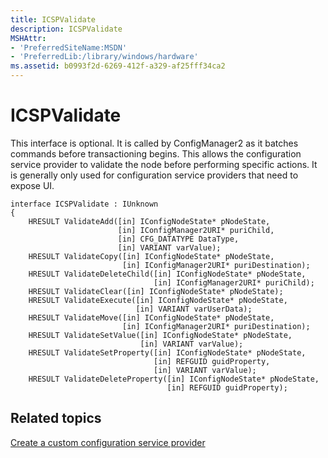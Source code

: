 ```yaml
---
title: ICSPValidate
description: ICSPValidate
MSHAttr:
- 'PreferredSiteName:MSDN'
- 'PreferredLib:/library/windows/hardware'
ms.assetid: b0993f2d-6269-412f-a329-af25fff34ca2
---
```


# ICSPValidate

This interface is optional. It is called by ConfigManager2 as it batches commands before transactioning begins. This allows the configuration service provider to validate the node before performing specific actions. It is generally only used for configuration service providers that need to expose UI.

``` syntax
interface ICSPValidate : IUnknown
{
    HRESULT ValidateAdd([in] IConfigNodeState* pNodeState,
                        [in] IConfigManager2URI* puriChild, 
                        [in] CFG_DATATYPE DataType,
                        [in] VARIANT varValue);
    HRESULT ValidateCopy([in] IConfigNodeState* pNodeState, 
                         [in] IConfigManager2URI* puriDestination);
    HRESULT ValidateDeleteChild([in] IConfigNodeState* pNodeState, 
                                [in] IConfigManager2URI* puriChild);
    HRESULT ValidateClear([in] IConfigNodeState* pNodeState);
    HRESULT ValidateExecute([in] IConfigNodeState* pNodeState, 
                            [in] VARIANT varUserData);
    HRESULT ValidateMove([in] IConfigNodeState* pNodeState, 
                         [in] IConfigManager2URI* puriDestination);
    HRESULT ValidateSetValue([in] IConfigNodeState* pNodeState, 
                             [in] VARIANT varValue);
    HRESULT ValidateSetProperty([in] IConfigNodeState* pNodeState, 
                                [in] REFGUID guidProperty, 
                                [in] VARIANT varValue);
    HRESULT ValidateDeleteProperty([in] IConfigNodeState* pNodeState, 
                                   [in] REFGUID guidProperty);
```

## Related topics

[Create a custom configuration service provider](create-a-custom-configuration-service-provider.md)

 






